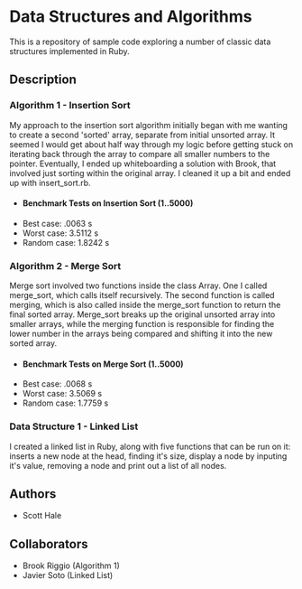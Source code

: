 # Data Structures and Algorithms
This is a repository of sample code exploring a number of classic data structures implemented in Ruby.

## Description
### Algorithm 1 - Insertion Sort
My approach to the insertion sort algorithm initially began with me wanting to create a second 'sorted' array, separate from initial unsorted array. It seemed I would get about half way through my logic before getting stuck on iterating back through the array to compare all smaller numbers to the pointer. Eventually, I ended up whiteboarding a solution with Brook, that involved just sorting within the original array. I cleaned it up a bit and ended up with insert_sort.rb.

- #### Benchmark Tests on Insertion Sort (1..5000)
- Best case: .0063 s
- Worst case: 3.5112 s
- Random case: 1.8242 s


### Algorithm 2 - Merge Sort
Merge sort involved two functions inside the class Array. One I called merge_sort, which calls itself recursively. The second function is called merging, which is also called inside the merge_sort function to return the final sorted array. Merge_sort breaks up the original unsorted array into smaller arrays, while the merging function is responsible for finding the lower number in the arrays being compared and shifting it into the new sorted array.

- #### Benchmark Tests on Merge Sort (1..5000)
- Best case: .0068 s
- Worst case: 3.5069 s
- Random case: 1.7759 s

### Data Structure 1 - Linked List
I created a linked list in Ruby, along with five functions that can be run on it: inserts a new node at the head, finding it's size, display a node by inputing it's value, removing a node and print out a list of all nodes.

## Authors
* Scott Hale

## Collaborators
* Brook Riggio (Algorithm 1)
* Javier Soto (Linked List)

